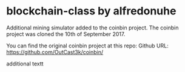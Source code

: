 blockchain-class
by alfredonuhe
=======
Additional mining simulator added to the coinbin project.
The coinbin project was cloned the 10th of September 2017.

You can find the original coinbin project at this repo:
Github URL: https://github.com/OutCast3k/coinbin/

additional textt
